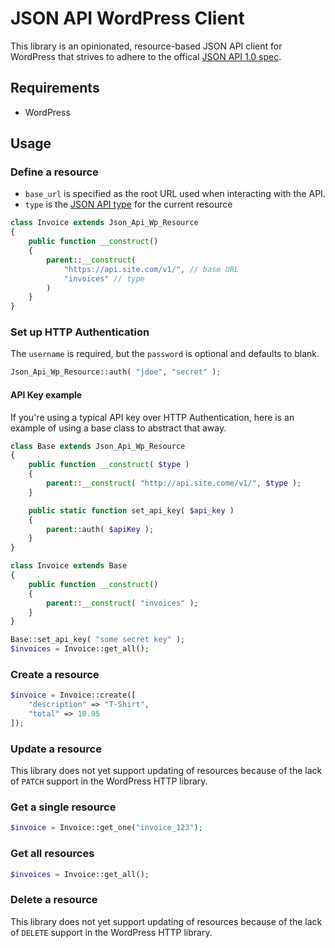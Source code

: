 # JSON API WordPress Client

This library is an opinionated, resource-based JSON API client for WordPress that strives to adhere to the offical [JSON API 1.0 spec](http://jsonapi.org).

## Requirements

* WordPress

## Usage

### Define a resource
* `base_url` is specified as the root URL used when interacting with the API.
* `type` is the [JSON API type](http://jsonapi.org/format/#document-resource-objects) for the current resource

```php
class Invoice extends Json_Api_Wp_Resource
{
    public function __construct()
    {
        parent::__construct(
            "https://api.site.com/v1/", // base URL
            "invoices" // type
        )
    }
}
```

### Set up HTTP Authentication
The `username` is required, but the `password` is optional and defaults to blank.
```php
Json_Api_Wp_Resource::auth( "jdoe", "secret" );
```

#### API Key example
If you're using a typical API key over HTTP Authentication, here is an example
of using a base class to abstract that away.
```php
class Base extends Json_Api_Wp_Resource
{
    public function __construct( $type )
    {
        parent::__construct( "http://api.site.come/v1/", $type );
    }

    public static function set_api_key( $api_key )
    {
        parent::auth( $apiKey );
    }
}

class Invoice extends Base
{
    public function __construct()
    {
        parent::__construct( "invoices" );
    }
}

Base::set_api_key( "some secret key" );
$invoices = Invoice::get_all();
```

### Create a resource
```php
$invoice = Invoice::create([
    "description" => "T-Shirt",
    "total" => 10.95
]);
```

### Update a resource
This library does not yet support updating of resources because of the lack of
`PATCH` support in the WordPress HTTP library.

### Get a single resource
```php
$invoice = Invoice::get_one("invoice_123");
```

### Get all resources
```php
$invoices = Invoice::get_all();
```

### Delete a resource
This library does not yet support updating of resources because of the lack of
`DELETE` support in the WordPress HTTP library.
